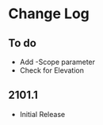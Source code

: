 # Change Log

## To do

*  Add -Scope parameter
*  Check for Elevation

## 2101.1

*  Initial Release
